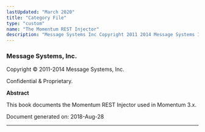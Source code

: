 ```yaml
---
lastUpdated: "March 2020"
title: "Category File"
type: "custom"
name: "The Momentum REST Injector"
description: "Message Systems Inc Copyright 2011 2014 Message Systems Inc Confidential Proprietary Abstract This book documents the Momentum REST Injector used in Momentum 3 x Document generated on 2018 Aug 28 Table of Contents 1 Overview 2 Configuring Momentum to Use the Injector 2 1 The httpsrv and restinjector Modules 2..."
---
```


### Message Systems, Inc.

Copyright © 2011-2014 Message Systems, Inc.

<a name="idp102208"></a> 

Confidential & Proprietary.

**Abstract**

This book documents the Momentum REST Injector used in Momentum 3.x.

Document generated on: 2018-Aug-28

* * *


